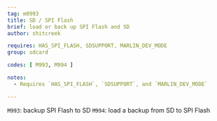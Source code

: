 ```yaml
---
tag: m0993
title: SD / SPI Flash
brief: load or back up SPI Flash and SD
author: shitcreek

requires: HAS_SPI_FLASH, SDSUPPORT, MARLIN_DEV_MODE
group: sdcard

codes: [ M993, M994 ]

notes:
  - Requires `HAS_SPI_FLASH`, `SDSUPPORT`, and `MARLIN_DEV_MODE`

---
```

`M993`: backup SPI Flash to SD
`M994`: load a backup from SD to SPI Flash
